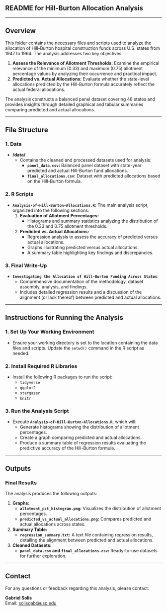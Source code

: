 ## README for Hill-Burton Allocation Analysis

---

## Overview
This folder contains the necessary files and scripts used to analyze the allocation of Hill-Burton hospital construction funds across U.S. states from 1947 to 1964. The analysis addresses two key objectives:
1. **Assess the Relevance of Allotment Thresholds:** Examine the empirical relevance of the minimum (0.33) and maximum (0.75) allotment percentage values by analyzing their occurrence and practical impact.
2. **Predicted vs. Actual Allocations:** Evaluate whether the state-level allocations predicted by the Hill-Burton formula accurately reflect the actual federal allocations.

The analysis constructs a balanced panel dataset covering 48 states and provides insights through detailed graphical and tabular summaries comparing predicted and actual allocations.

---

## File Structure

### 1. **Data**
   - **/data/**
     - Contains the cleaned and processed datasets used for analysis:
       - **`panel_data.csv`:** Balanced panel dataset with state-year predicted and actual Hill-Burton fund allocations.
       - **`final_allocations.csv`:** Dataset with predicted allocations based on the Hill-Burton formula.

### 2. **R Scripts**
   - **`Analysis-of-Hill-Burton-Allocations.R`:** The main analysis script, organized into the following sections:
     1. **Evaluation of Allotment Percentages:**
        - Histograms and summary statistics analyzing the distribution of the 0.33 and 0.75 allotment thresholds.
     2. **Predicted vs. Actual Allocations:**
        - Regression analysis to assess the accuracy of predicted versus actual allocations.
        - Graphs illustrating predicted versus actual allocations.
        - A summary table highlighting key findings and discrepancies.

### 3. **Final Write-Up**
   - **`Investigating the Allocation of Hill-Burton Funding Across States`**: 
     - Comprehensive documentation of the methodology, dataset assembly, analysis, and findings.
     - Includes detailed regression results and a discussion of the alignment (or lack thereof) between predicted and actual allocations.

---

## Instructions for Running the Analysis

### 1. Set Up Your Working Environment
- Ensure your working directory is set to the location containing the data files and scripts. Update the `setwd()` command in the R script as needed.

### 2. Install Required R Libraries
- Install the following R packages to run the script:
  - `tidyverse`
  - `ggplot2`
  - `stargazer`
  - `knitr`

### 3. Run the Analysis Script
- Execute **`Analysis-of-Hill-Burton-Allocations.R`**, which will:
  - Generate histograms showing the distribution of allotment percentages.
  - Create a graph comparing predicted and actual allocations.
  - Produce a summary table of regression results evaluating the predictive accuracy of the Hill-Burton formula.

---

## Outputs

### Final Results
The analysis produces the following outputs:
1. **Graphs:**
   - **`allotment_pct_histogram.png`:** Visualizes the distribution of allotment percentages.
   - **`predicted_vs_actual_allocations.png`:** Compares predicted and actual allocations across states.
2. **Summary Table:**
   - **`regression_summary.txt`:** A text file containing regression results, detailing the alignment between predicted and actual allocations.
3. **Cleaned Datasets:**
   - **`panel_data.csv` and `final_allocations.csv`:** Ready-to-use datasets for further exploration.

---

## Contact

For any questions or feedback regarding this analysis, please contact:

**Gabriel Solis**  
Email: [solisgab@usc.edu](mailto:solisgab@usc.edu)
